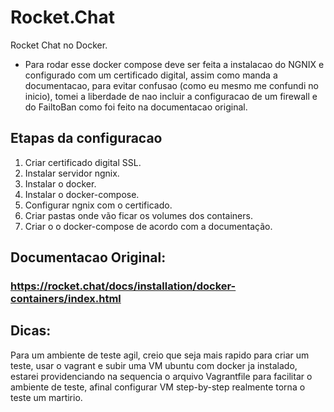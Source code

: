 # Rocket.Chat
Rocket Chat no Docker.

- Para rodar esse docker compose deve ser feita a instalacao do NGNIX e configurado com um certificado digital, assim como manda a documentacao, para evitar confusao (como eu mesmo me confundi no inicio), tomei a liberdade de nao incluir a configuracao de um firewall e do FailtoBan como foi feito na documentacao original.

## Etapas da configuracao

1. Criar certificado digital SSL.
2. Instalar servidor ngnix.
3. Instalar o docker.
4. Instalar o docker-compose.
5. Configurar ngnix com o certificado.
6. Criar pastas onde vão ficar os volumes dos containers.
7. Criar o o docker-compose de acordo com a documentação.

## Documentacao Original:
### https://rocket.chat/docs/installation/docker-containers/index.html

## Dicas:
Para um ambiente de teste agil, creio que seja mais rapido para criar um teste, usar o vagrant e subir uma VM ubuntu com docker ja instalado, estarei providenciando na sequencia o arquivo Vagrantfile para facilitar o ambiente de teste, afinal configurar VM step-by-step realmente torna o teste um martirio.
